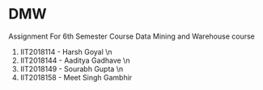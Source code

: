 # DMW
Assignment For 6th Semester Course Data Mining and Warehouse course

1. IIT2018114 - Harsh Goyal  \n
2. IIT2018144 - Aaditya Gadhave  \n
3. IIT2018149 - Sourabh Gupta \n
4. IIT2018158 - Meet Singh Gambhir
